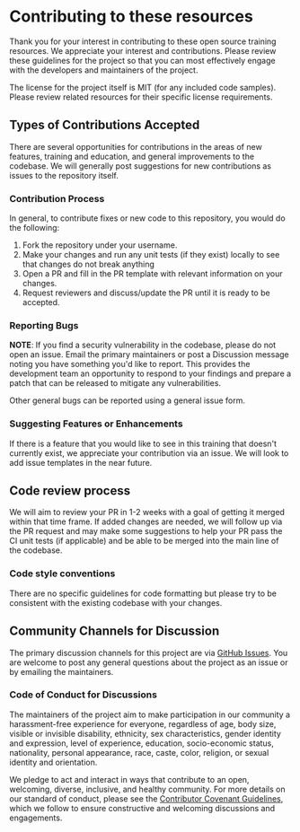 # Contributing to these resources

Thank you for your interest in contributing to these open source training resources. We appreciate your interest and contributions. Please review these guidelines for the project so that you can most effectively engage with the developers and maintainers of the project. 

The license for the project itself is MIT (for any included code samples). Please review related resources for their specific license requirements.  

## Types of Contributions Accepted

There are several opportunities for contributions in the areas of new features, training and education, and general improvements to the codebase. We will generally post suggestions for new contributions as issues to the repository itself. 

### Contribution Process

In general, to contribute fixes or new code to this repository, you would do the following:
1) Fork the repository under your username.
2) Make your changes and run any unit tests (if they exist) locally to see that changes do not break anything
3) Open a PR and fill in the PR template with relevant information on your changes.
4) Request reviewers and discuss/update the PR until it is ready to be accepted.

### Reporting Bugs

**NOTE**: If you find a security vulnerability in the codebase, please do not open an issue. Email the primary maintainers or post a Discussion message noting you have something you'd like to report. This provides the development team an opportunity to respond to your findings and prepare a patch that can be released to mitigate any vulnerabilities.

Other general bugs can be reported using a general issue form.

### Suggesting Features or Enhancements

If there is a feature that you would like to see in this training that doesn't currently exist, we appreciate your contribution via an issue. We will look to add issue templates in the near future. 

## Code review process

We will aim to review your PR in 1-2 weeks with a goal of getting it merged within that time frame. If added changes are needed, we will follow up via the PR request and may make some suggestions to help your PR pass the CI unit tests (if applicable) and be able to be merged into the main line of the codebase. 

### Code style conventions

There are no specific guidelines for code formatting but please try to be consistent with the existing codebase with your changes. 

## Community Channels for Discussion

The primary discussion channels for this project are via [GitHub Issues](https://github.com/gt-ospo/oss-software-preservation/issues). You are welcome to post any general questions about the project as an issue or by emailing the maintainers. 

### Code of Conduct for Discussions
The maintainers of the project aim to make participation in our community a harassment-free experience for everyone, regardless of age, body size, visible or invisible disability, ethnicity, sex characteristics, gender identity and expression, level of experience, education, socio-economic status, nationality, personal appearance, race, caste, color, religion, or sexual identity and orientation.

We pledge to act and interact in ways that contribute to an open, welcoming, diverse, inclusive, and healthy community. For more details on our standard of conduct, please see the [Contributor Covenant Guidelines](https://www.contributor-covenant.org/version/2/1/code_of_conduct/), which we follow to ensure constructive and welcoming discussions and engagements.
